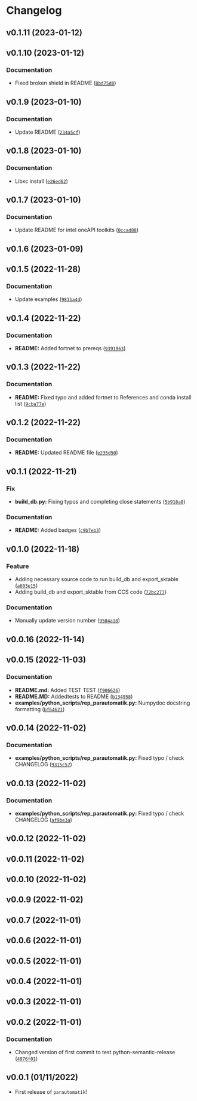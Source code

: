 # Changelog

<!--next-version-placeholder-->

## v0.1.11 (2023-01-12)


## v0.1.10 (2023-01-12)
### Documentation
* Fixed broken shield in README ([`8bd75d0`](https://github.com/ThijsSmolders/ParAutomatik/commit/8bd75d011e6a36308b4070fc400dae1522bc8e0f))

## v0.1.9 (2023-01-10)
### Documentation
* Update README ([`234a5cf`](https://github.com/ThijsSmolders/ParAutomatik/commit/234a5cf86fdd9b310a811b5086fb438ccc34ab48))

## v0.1.8 (2023-01-10)
### Documentation
* Libxc install ([`e26ed62`](https://github.com/ThijsSmolders/ParAutomatik/commit/e26ed62a4fa4c09cf277bcbe184cf020dad3eacd))

## v0.1.7 (2023-01-10)
### Documentation
* Update README for intel oneAPI toolkits ([`0ccad88`](https://github.com/ThijsSmolders/ParAutomatik/commit/0ccad88dc0f9c0de85d2e4a12a54ab6302f0b0f4))

## v0.1.6 (2023-01-09)


## v0.1.5 (2022-11-28)
### Documentation
* Update examples ([`981ba4d`](https://github.com/ThijsSmolders/ParAutomatik/commit/981ba4d817847b45a50ecec651135d3cfdb367f7))

## v0.1.4 (2022-11-22)
### Documentation
* **README:** Added fortnet to prereqs ([`9391963`](https://github.com/ThijsSmolders/ParAutomatik/commit/93919638152eeafbe54cec4cc8cd38c106e5e012))

## v0.1.3 (2022-11-22)
### Documentation
* **README:** Fixed typo and added fortnet to References and conda install list ([`9cba77e`](https://github.com/ThijsSmolders/ParAutomatik/commit/9cba77e2c3bdd64bc996a81100cfb3fe0c61e60a))

## v0.1.2 (2022-11-22)
### Documentation
* **README:** Updated README file ([`e235d50`](https://github.com/ThijsSmolders/ParAutomatik/commit/e235d50d705f37623cfd384f4249547ef34b982c))

## v0.1.1 (2022-11-21)
### Fix
* **build_db.py:** Fixing typos and completing close statements ([`5b918a8`](https://github.com/ThijsSmolders/ParAutomatik/commit/5b918a80d17b248cbd3161d6c60551b2e7d5b7cc))

### Documentation
* **README:** Added badges ([`c9b7eb3`](https://github.com/ThijsSmolders/ParAutomatik/commit/c9b7eb379e63995d04ee6895243fc6a9b8fa11a8))

## v0.1.0 (2022-11-18)
### Feature
* Adding necessary source code to run build_db and export_sktable ([`a603e15`](https://github.com/ThijsSmolders/ParAutomatik/commit/a603e1547821f870d523c2bd9f90420d21789a53))
* Adding build_db and export_sktable from CCS code ([`72bc277`](https://github.com/ThijsSmolders/ParAutomatik/commit/72bc277f2e7f32cf5adbbc2b58b397e669599e0c))

### Documentation
* Manually update version number ([`9504a18`](https://github.com/ThijsSmolders/ParAutomatik/commit/9504a18004ef7751cbbc226f3dcbe471a65540b3))

## v0.0.16 (2022-11-14)


## v0.0.15 (2022-11-03)
### Documentation
* **README.md:** Added TEST TEST ([`f906626`](https://github.com/ThijsSmolders/ParAutomatik/commit/f906626f3578052a3723fe19f7f9a391edb29039))
* **README.MD:** Addedtests to README ([`b134958`](https://github.com/ThijsSmolders/ParAutomatik/commit/b134958440920391f3873943267c52bb3f045aa9))
* **examples/python_scripts/rep_parautomatik.py:** Numpydoc docstring formatting ([`bf64621`](https://github.com/ThijsSmolders/ParAutomatik/commit/bf64621f248559188f90e916df5062b65456cca9))

## v0.0.14 (2022-11-02)
### Documentation
* **examples/python_scripts/rep_parautomatik.py:** Fixed typo / check CHANGELOG ([`9315c57`](https://github.com/ThijsSmolders/ParAutomatik/commit/9315c57b98a78fc7e89dd5705fb47cdb2d57ef48))

## v0.0.13 (2022-11-02)
### Documentation
* **examples/python_scripts/rep_parautomatik.py:** Fixed typo / check CHANGELOG ([`af9be3a`](https://github.com/ThijsSmolders/ParAutomatik/commit/af9be3a6e67b4725e62c2b97deccfee26a45c0fe))

## v0.0.12 (2022-11-02)


## v0.0.11 (2022-11-02)


## v0.0.10 (2022-11-02)


## v0.0.9 (2022-11-02)


## v0.0.7 (2022-11-01)


## v0.0.6 (2022-11-01)


## v0.0.5 (2022-11-01)


## v0.0.4 (2022-11-01)


## v0.0.3 (2022-11-01)


## v0.0.2 (2022-11-01)
### Documentation
* Changed version of first commit to test python-semantic-release ([`4976f01`](https://github.com/ThijsSmolders/ParAutomatik/commit/4976f018330a5988b63225c4b6ce7157e5b1b3f4))

## v0.0.1 (01/11/2022)

- First release of `parautomatik`!